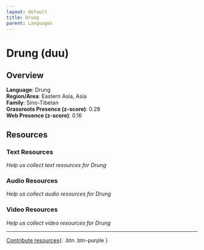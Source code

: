 ```yaml
---
layout: default
title: Drung
parent: Languages
---
```


# Drung (duu)

## Overview

**Language**: Drung  
**Region/Area**: Eastern Asia, Asia  
**Family**: Sino-Tibetan  
**Grassroots Presence (z-score)**: 0.28  
**Web Presence (z-score)**: 0.16  

## Resources

### Text Resources
*Help us collect text resources for Drung*

### Audio Resources
*Help us collect audio resources for Drung*

### Video Resources
*Help us collect video resources for Drung*

---

[Contribute resources](https://forms.office.com/e/1SfLJx3u1r){: .btn .btn-purple }
